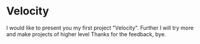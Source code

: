 # Velocity
I would like to present you my first project "Velocity". Further I will try more and make projects of higher level  Thanks for the feedback, bye.
